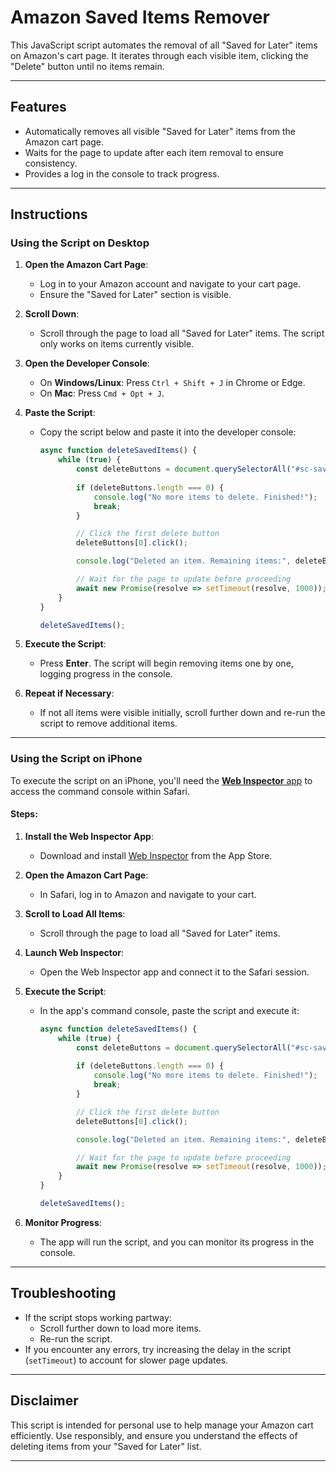 # Amazon Saved Items Remover

This JavaScript script automates the removal of all "Saved for Later" items on Amazon's cart page. It iterates through each visible item, clicking the "Delete" button until no items remain.  

---

## Features
- Automatically removes all visible "Saved for Later" items from the Amazon cart page.
- Waits for the page to update after each item removal to ensure consistency.
- Provides a log in the console to track progress.

---

## Instructions

### Using the Script on Desktop
1. **Open the Amazon Cart Page**:
   - Log in to your Amazon account and navigate to your cart page.
   - Ensure the "Saved for Later" section is visible.

2. **Scroll Down**:
   - Scroll through the page to load all "Saved for Later" items. The script only works on items currently visible.

3. **Open the Developer Console**:
   - On **Windows/Linux**: Press `Ctrl + Shift + J` in Chrome or Edge.
   - On **Mac**: Press `Cmd + Opt + J`.

4. **Paste the Script**:
   - Copy the script below and paste it into the developer console:
     ```javascript
     async function deleteSavedItems() {
         while (true) {
             const deleteButtons = document.querySelectorAll("#sc-saved-cart input[value=Delete]");
             
             if (deleteButtons.length === 0) {
                 console.log("No more items to delete. Finished!");
                 break;
             }

             // Click the first delete button
             deleteButtons[0].click();

             console.log("Deleted an item. Remaining items:", deleteButtons.length - 1);

             // Wait for the page to update before proceeding
             await new Promise(resolve => setTimeout(resolve, 1000));
         }
     }

     deleteSavedItems();
     ```

5. **Execute the Script**:
   - Press **Enter**. The script will begin removing items one by one, logging progress in the console.

6. **Repeat if Necessary**:
   - If not all items were visible initially, scroll further down and re-run the script to remove additional items.

---

### Using the Script on iPhone

To execute the script on an iPhone, you'll need the [**Web Inspector** app](https://apps.apple.com/us/app/web-inspector/id1584825745) to access the command console within Safari.

#### Steps:
1. **Install the Web Inspector App**:
   - Download and install [Web Inspector](https://apps.apple.com/us/app/web-inspector/id1584825745) from the App Store.

2. **Open the Amazon Cart Page**:
   - In Safari, log in to Amazon and navigate to your cart.

3. **Scroll to Load All Items**:
   - Scroll through the page to load all "Saved for Later" items.

4. **Launch Web Inspector**:
   - Open the Web Inspector app and connect it to the Safari session.

5. **Execute the Script**:
   - In the app's command console, paste the script and execute it:
     ```javascript
     async function deleteSavedItems() {
         while (true) {
             const deleteButtons = document.querySelectorAll("#sc-saved-cart input[value=Delete]");
             
             if (deleteButtons.length === 0) {
                 console.log("No more items to delete. Finished!");
                 break;
             }

             // Click the first delete button
             deleteButtons[0].click();

             console.log("Deleted an item. Remaining items:", deleteButtons.length - 1);

             // Wait for the page to update before proceeding
             await new Promise(resolve => setTimeout(resolve, 1000));
         }
     }

     deleteSavedItems();
     ```

6. **Monitor Progress**:
   - The app will run the script, and you can monitor its progress in the console.

---

## Troubleshooting
- If the script stops working partway:
  - Scroll further down to load more items.
  - Re-run the script.
- If you encounter any errors, try increasing the delay in the script (`setTimeout`) to account for slower page updates.

---

## Disclaimer
This script is intended for personal use to help manage your Amazon cart efficiently. Use responsibly, and ensure you understand the effects of deleting items from your "Saved for Later" list.

--- 
